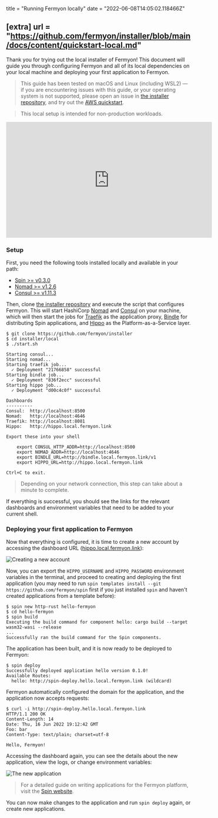 title = "Running Fermyon locally"
date = "2022-06-08T14:05:02.118466Z"

[extra]
url = "https://github.com/fermyon/installer/blob/main/docs/content/quickstart-local.md"
---

Thank you for trying out the local installer of Fermyon! This document will guide
you through configuring Fermyon and all of its local dependencies on your local
machine and deploying your first application to Fermyon.

> This guide has been tested on macOS and Linux (including WSL2) — if you are
> encountering issues with this guide, or your operating system is not supported,
> please open an issue in [the installer repository](https://github.com/fermyon/installer/issues),
> and try out the [AWS quickstart](/quickstart-aws.md).

> This local setup is intended for non-production workloads.

<iframe width="560" height="315" src="https://www.youtube.com/embed/0mva5PDeCuQ" title="YouTube video player" frameborder="0" allow="accelerometer; autoplay; clipboard-write; encrypted-media; gyroscope; picture-in-picture" allowfullscreen></iframe>

### Setup

First, you need the following tools installed locally and available in your path:

- [Spin >= v0.3.0](https://github.com/fermyon/spin/releases/v0.3.0)
- [Nomad >= v1.2.6](https://www.nomadproject.io/)
- [Consul >= v1.11.3](https://www.consul.io/)

Then, clone [the installer repository](https://github.com/fermyon/installer)
and execute the script that configures Fermyon.
This will start HashiCorp [Nomad](https://www.nomadproject.io) and
[Consul](https://www.consul.io) on your machine, which will then start the jobs
for [Traefik](https://github.com/traefik/traefik) as the application proxy,
[Bindle](https://github.com/deislabs/bindle) for distributing Spin applications,
and [Hippo](https://github.com/deislabs/hippo) as the Platform-as-a-Service layer.

```console
$ git clone https://github.com/fermyon/installer
$ cd installer/local
$ ./start.sh

Starting consul...
Starting nomad...
Starting traefik job...
  ✓ Deployment "21766858" successful
Starting bindle job...
  ✓ Deployment "836f2ecc" successful
Starting hippo job...
  ✓ Deployment "d00c4c0f" successful

Dashboards
----------
Consul:  http://localhost:8500
Nomad:   http://localhost:4646
Traefik: http://localhost:8081
Hippo:   http://hippo.local.fermyon.link

Export these into your shell

    export CONSUL_HTTP_ADDR=http://localhost:8500
    export NOMAD_ADDR=http://localhost:4646
    export BINDLE_URL=http://bindle.local.fermyon.link/v1
    export HIPPO_URL=http://hippo.local.fermyon.link

Ctrl+C to exit.
```

> Depending on your network connection, this step can take about a minute to complete.

If everything is successful, you should see the links for the relevant dashboards and
environment variables that need to be added to your current shell.

### Deploying your first application to Fermyon

Now that everything is configured, it is time to create a new account by
accessing the dashboard URL ([hippo.local.fermyon.link](http://hippo.local.fermyon.link)):

![Creating a new account](static/image/docs/hippo-account.png)

Now, you can export the `HIPPO_USERNAME` and `HIPPO_PASSWORD` environment variables
in the terminal, and proceed to creating and deploying the first application (you may need 
to run `spin templates install --git https://github.com/fermyon/spin` first if you just 
installed `spin` and haven't created applications from a template before):

```console
$ spin new http-rust hello-fermyon
$ cd hello-fermyon
$ spin build
Executing the build command for component hello: cargo build --target wasm32-wasi --release
...
Successfully ran the build command for the Spin components.
```

The application has been built, and it is now ready to be deployed to Fermyon:

```console
$ spin deploy
Successfully deployed application hello version 0.1.0!
Available Routes:
  hello: http://spin-deploy.hello.local.fermyon.link (wildcard)
```

Fermyon automatically configured the domain for the application, and the application
now accepts requests:

```console
$ curl -i http://spin-deploy.hello.local.fermyon.link
HTTP/1.1 200 OK
Content-Length: 14
Date: Thu, 16 Jun 2022 19:12:42 GMT
Foo: bar
Content-Type: text/plain; charset=utf-8

Hello, Fermyon!
```

Accessing the dashboard again, you can see the details about the new application,
view the logs, or change environment variables:

![The new application](static/image/docs/hippo-app.png)

> For a detailed guide on writing applications for the Fermyon platform, visit
> the [Spin website](https://spin.fermyon.dev).

You can now make changes to the application and run `spin deploy` again, or
create new applications.
